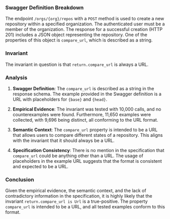 ### Swagger Definition Breakdown
The endpoint `/orgs/{org}/repos` with a `POST` method is used to create a new repository within a specified organization. The authenticated user must be a member of the organization. The response for a successful creation (HTTP 201) includes a JSON object representing the repository. One of the properties of this object is `compare_url`, which is described as a string.

### Invariant
The invariant in question is that `return.compare_url` is always a URL.

### Analysis
1. **Swagger Definition**: The `compare_url` is described as a string in the response schema. The example provided in the Swagger definition is a URL with placeholders for `{base}` and `{head}`.

2. **Empirical Evidence**: The invariant was tested with 10,000 calls, and no counterexamples were found. Furthermore, 11,650 examples were collected, with 9,696 being distinct, all conforming to the URL format.

3. **Semantic Context**: The `compare_url` property is intended to be a URL that allows users to compare different states of a repository. This aligns with the invariant that it should always be a URL.

4. **Specification Consistency**: There is no mention in the specification that `compare_url` could be anything other than a URL. The usage of placeholders in the example URL suggests that the format is consistent and expected to be a URL.

### Conclusion
Given the empirical evidence, the semantic context, and the lack of contradictory information in the specification, it is highly likely that the invariant `return.compare_url is Url` is a true-positive. The property `compare_url` is intended to be a URL, and all tested examples conform to this format.
